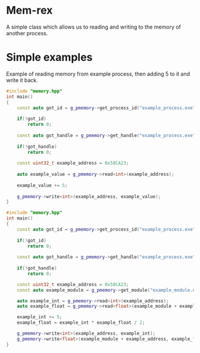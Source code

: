 # Mem-rex
A simple class which allows us to reading and writing to the memory of another process.
# Simple examples
Example of reading memory from example process, then adding 5 to it and write it back.
```C++
#include "memory.hpp"
int main()
{
	const auto got_id = g_pmemory->get_process_id("example_process.exe");
	
	if(!got_id)
		return 0;
		
	const auto got_handle = g_pmemory->get_handle("example_process.exe");
  
  	if(!got_handle)
		return 0;
	
	const uint32_t example_address = 0x58CA23;
  
	auto example_value = g_pmemory->read<int>(example_address);
  
	example_value += 5;
  
	g_pmemory->write<int>(example_address, example_value);
}
```

```C++
#include "memory.hpp"
int main()
{
	const auto got_id = g_pmemory->get_process_id("example_process.exe");
	
	if(!got_id)
		return 0;
		
	const auto got_handle = g_pmemory->get_handle("example_process.exe");
  
  	if(!got_handle)
		return 0;

	const uint32_t example_address = 0x58CA23;
	const auto example_module = g_pmemory->get_module("example_module.dll");

	auto example_int = g_pmemory->read<int>(example_address);
	auto example_float = g_pmemory->read<float>(example_module + example_address);

	example_int += 5;
	example_float = example_int * example_float / 2;

	g_pmemory->write<int>(example_address, example_int);
	g_pmemory->write<float>(example_module + example_address, example_float);
}

```

